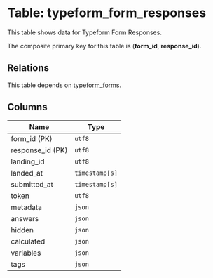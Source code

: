 # Table: typeform_form_responses

This table shows data for Typeform Form Responses.

The composite primary key for this table is (**form_id**, **response_id**).

## Relations

This table depends on [typeform_forms](typeform_forms.md).

## Columns

| Name          | Type          |
| ------------- | ------------- |
|form_id (PK)|`utf8`|
|response_id (PK)|`utf8`|
|landing_id|`utf8`|
|landed_at|`timestamp[s]`|
|submitted_at|`timestamp[s]`|
|token|`utf8`|
|metadata|`json`|
|answers|`json`|
|hidden|`json`|
|calculated|`json`|
|variables|`json`|
|tags|`json`|